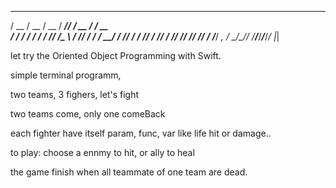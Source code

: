    ____  ____  ____  _____ ________  __________ 
  / __ \/ __ \/ __ \/ ___//  _/ __ \/ ____/ __ \
 / / / / / / / /_/ /\__ \ / // / / / __/ / /_/ /
/ /_/ / /_/ / ____/___/ // // /_/ / /___/ _, _/ 
\____/\____/_/    /____/___/_____/_____/_/ |_|  
                                                


let try the Oriented Object Programming with Swift.

simple terminal programm, 

two teams, 3 fighers, let's fight

two teams come, only one comeBack

each fighter have itself param, func, var like life hit or damage.. 

to play: choose a ennmy to hit, or ally to heal

the game finish when all teammate of one team are dead.

